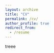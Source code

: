 ```yaml
---
layout: archive
title: "CV"
permalink: /cv/
author_profile: true
redirect_from:
  - /resume
---
```


treee
